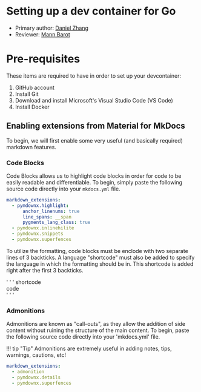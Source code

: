 # Setting up a dev container for Go

* Primary author: [Daniel Zhang](https://github.com/D123aniel/)
* Reviewer: [Mann Barot](https://github.com/MannBarot)

# Pre-requisites
These items are required to have in order to set up your devcontainer:
1. GitHub account
2. Install Git
3. Download and install Microsoft's Visual Studio Code (VS Code)
4. Install Docker

## Enabling extensions from Material for MkDocs

To begin, we will first enable some very useful (and basically required) markdown features. 

### Code Blocks
Code Blocks allows us to highlight code blocks in order for code to be easily readable and differentiable. To begin, simply paste the following source code directly into your `mkdocs.yml` file.

``` yaml
markdown_extensions:
  - pymdownx.highlight:
      anchor_linenums: true
      line_spans: __span
      pygments_lang_class: true
  - pymdownx.inlinehilite
  - pymdownx.snippets
  - pymdownx.superfences
```

To utilize the formatting, code blocks must be enclode with two separate lines of 3 backticks. A language "shortcode" must also be added to specify the language in which the formatting should be in. This shortcode is added right after the first 3 backticks. 

' ' ' shortcode  
      code  
' ' '

### Admonitions
Admonitions are known as "call-outs", as they allow the addition of side content without ruining the structure of the main content. To begin, paste the following source code directly into your 'mkdocs.yml' file. 

!!! tip "Tip"
  Admonitions are extremely useful in adding notes, tips, warnings, cautions, etc!

``` yaml
markdown_extensions:
  - admonition
  - pymdownx.details
  - pymdownx.superfences
```